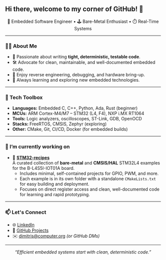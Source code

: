 ## Hi there, welcome to my corner of GitHub! 👋

<p align="center">
  🧠 Embedded Software Engineer • 🕹 Bare-Metal Enthusiast • ⏱ Real-Time Systems
</p>

---

### 👨‍💻 About Me

- 🔬 Passionate about writing **tight, deterministic, testable code**.
- 🛠️ Advocate for clean, maintainable, and well-documented embedded code.
- 🧩 Enjoy reverse engineering, debugging, and hardware bring-up.
- 🌱 Always learning and exploring new embedded technologies.

---

### 🧰 Tech Toolbox

- **Languages:** Embedded C, C++, Python, Ada, Rust (beginner)
- **MCUs:** ARM Cortex-M4/M7 – STM32 (L4, F4), NXP i.MX RT1064
- **Tools:** Logic analyzers, oscilloscopes, ST-Link, GDB, OpenOCD
- **Stacks:** FreeRTOS, CMSIS, Zephyr (exploring)
- **Other:** CMake, Git, CI/CD, Docker (for embedded builds)

---

### 🔭 I’m currently working on

- 🔌 [**STM32-recipes**](https://github.com/dsavvari/stm32-recipes)  
  A curated collection of **bare-metal** and **CMSIS/HAL** STM32L4 examples for the B-L4S5I-IOT01A board.  
  - Includes minimal, self-contained projects for GPIO, PWM, and more.
  - Each example is in its own folder with a standalone `CMakeLists.txt` for easy building and deployment.
  - Focuses on direct register access and clean, well-documented code for learning and rapid prototyping.

---

### 📫 Let's Connect

- 🌐 [LinkedIn](https://www.linkedin.com/in/dsavvari)
- 🧰 [GitHub Projects](https://github.com/dsavvari?tab=repositories)
- ✉️ dimitris@computer.org *(or GitHub DMs)*

---

<p align="center">
  <i>“Efficient embedded systems start with clean, deterministic code.”</i>
</p>

